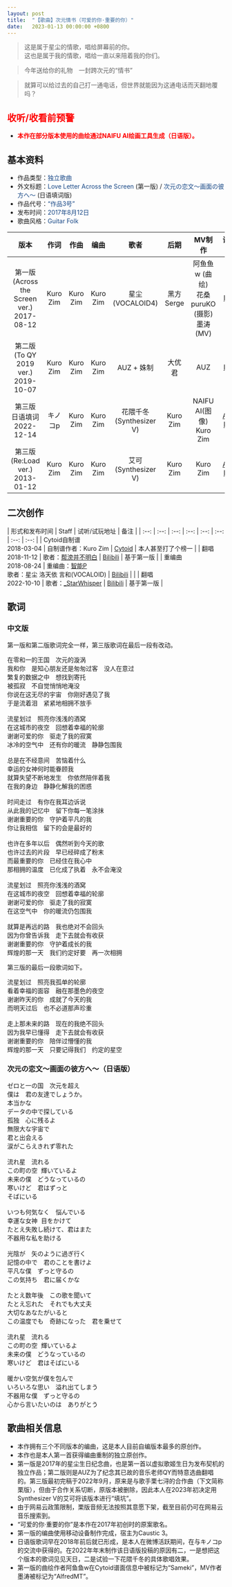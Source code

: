 ```yaml
---
layout: post
title:  "【歌曲】次元情书（可爱的你·重要的你）"
date:   2023-01-13 00:00:00 +0800
---
```


>  这是属于星尘的情歌，唱给屏幕前的你。<br>这也是属于我的情歌，唱给一直以来陪着我的你们。

>  今年送给你的礼物　一封跨次元的“情书”

>  就算可以给过去的自己打一通电话，但世界就能因为这通电话而天翻地覆吗？

## <font color="#ff0000">收听/收看前预警</font>

* <font color="#ff0000"><b>本作在部分版本使用的曲绘通过NAIFU AI绘画工具生成（日语版）。</b></font>

## 基本资料
* 作品类型：<font color="#194987">独立歌曲</font>
* 外文标题：<font color="#194987">Love Letter Across the Screen</font> (第一版) / <font color="#194987">次元の恋文～画面の彼方へ～</font> (日语填词版)
* 作品代号：<font color="#194987">“作品3号”</font>
* 发布时间：<font color="#194987">2017年8月12日</font>
* 歌曲风格：<font color="#194987">Guitar Folk</font>

| 版本 | 作词 | 作曲 | 编曲 | 歌者 | 后期 | MV制作 | 试听地址 |
| :--: | :--: | :--: | :--: | :--: | :--: | :--: | :--: | 
| 第一版 (Across the Screen ver.)<br>2017-08-12 | Kuro Zim | Kuro Zim | Kuro Zim | 星尘<br>(VOCALOID4) | 黑方Serge | 阿鱼鱼w (曲绘)<br>花桑puruKO (摄影)<br>墨涛 (MV) | [Bilibili](https://www.bilibili.com/video/av13257396) |
| 第二版 (To QY 2019 ver.)<br>2019-10-07 | Kuro Zim | Kuro Zim | Kuro Zim | AUZ + 姝制 | 大优君 | AUZ | [Bilibili](https://www.bilibili.com/video/av70396560) |
| 第三版 日语填词<br>2022-12-14 | キノコp | Kuro Zim | Kuro Zim | 花隈千冬<br>(Synthesizer V) | Kuro Zim | NAIFU AI(图像)<br>Kuro Zim | [AcFun](https://www.acfun.cn/v/ac40424042)<br>[Bilibili](https://www.bilibili.com/video/BV1WD4y1W7FR/) |
| 第三版 (Re:Load ver.)<br>2013-01-12 | Kuro Zim | Kuro Zim | Kuro Zim | 艾可<br>(Synthesizer V) | Kuro Zim | Kuro Zim | [AcFun](https://www.acfun.cn/v/ac40963855_3)<br>[Bilibili](https://www.bilibili.com/video/BV1ZP4y1D74a) |

## 二次创作

| 形式和发布时间 | Staff | 试听/试玩地址 | 备注 |
| :--: | :--: | :--: | :--: | :--: | :--: | :--: | :--: | 
| Cytoid自制谱<br> 2018-03-04 | 自制谱作者：Kuro Zim | [Cytoid](https://cytoid.io/levels/kurozim.loveletter_short) | 本人甚至打了个榜一 |
| 翻唱<br>2018-11-12 | 歌者：[帮滂并不明白](https://space.bilibili.com/32342429) | [Bilibili](https://www.bilibili.com/video/BV18b411c7Q4/) | 基于第一版 |
| 重编曲<br>2018-08-24 | 重编曲：[智能P](https://space.bilibili.com/7619378)<br>歌者：星尘 洛天依 言和(VOCALOID) | [Bilibili](https://www.bilibili.com/video/BV1wD4y1m72q8) | |
| 翻唱<br>2022-10-10 | 歌者：[_StarWhisper](https://space.bilibili.com/40118938) | [Bilibili](https://www.bilibili.com/video/BV16t4y1c7Ak) | 基于第一版 |

## 歌词

### 中文版

第一版和第二版歌词完全一样，第三版歌词在最后一段有改动。

<pre>
在零和一的王国　次元的漩涡
我和你　是知心朋友还是匆匆过客　没人在意过
繁复的数据之中　想找到寄托
被孤寂　不自觉悄悄地淹没
你说在这无尽的宇宙　你刚好遇见了我
于是流着泪　紧紧地相拥不放手

流星划过　照亮你浅浅的酒窝
在这城市的夜空　回想着幸福的轮廓
谢谢可爱的你　驱走了我的寂寞
冰冷的空气中　还有你的暖流　静静包围我

总是在不经意间　苦恼着什么
幸运的女神何时能眷顾我
就算失望不断地发生　你依然陪伴着我
在我的身边　静静化解我的困惑

时间走过　有你在我耳边诉说
从此我的记忆中　留下你每一笔涂抹
谢谢重要的你　守护着平凡的我
你让我相信　留下的会是最好的

也许在多年以后　偶然听到今天的歌
也许过去的片段　早已经碎成了粉末
而最重要的你　已经住在我心中
那相拥的温度　已化成了执着　永不会淹没

流星划过　照亮你浅浅的酒窝
在这城市的夜空　回想着幸福的轮廓
谢谢可爱的你　驱走了我的寂寞
在这空气中　你的暖流仍包围我

就算是再远的路　我也绝对不会回头
因为你曾告诉我　走下去就会有收获
谢谢重要的你　守护着成长的我
辉煌的那一天　我们约定好要　再一次相拥
</pre>

第三版的最后一段歌词如下。

<pre>
流星划过　照亮我孤单的轮廓
看着幸福的面容　融在那墨色的夜空
谢谢昨天的你　成就了今天的我
而明天过后　也不必道那声珍重

走上那未来的路　现在的我绝不回头
因为我早已懂得　走下去就会有收获
谢谢重要的你　陪伴过懵懂的我
辉煌的那一天　只要记得我们　约定的星空
</pre>

### 次元の恋文～画面の彼方へ～（日语版）

<pre>
ゼロと一の国　次元を超え
僕は　君の友達でしょうか。
本当かな
データの中で探している
孤独　心に残るよ
無限大な宇宙で
君と出会える
涙がこらえきれず零れた

流れ星　流れる
この町の空 輝いているよ
未来の僕　どうなっているの
寒いけど　君はずっと
そばにいる

いつも何気なく　悩んでいる
幸運な女神 目をかけて
たとえ失敗し続けて、君はまた
不器用な私を助ける

光陰が　矢のように過ぎ行く　
記憶の中で　君のことを書けよ
平凡な僕　ずっと守るの
この気持ち　君に届くかな

たとえ数年後　この歌を聞いて
たとえ忘れた　それでも大丈夫
大切なあなたがいると
この温度でも　奇跡になった　君を乗せて
  
流れ星　流れる
この町の空 輝いているよ
未来の僕　どうなっているの
寒いけど　君はそばにいる

暖かい空気が僕を包んで
いろいろな思い　溢れ出てしまう
不器用な僕　ずっと守るの
心から言いたいのは　ありがとう
</pre>

## 歌曲相关信息

* 本作拥有三个不同版本的编曲，这是本人目前自编版本最多的原创作。
* 本作也是本人第一首获得编曲重制的独立原创作。
* 第一版是2017年的星尘生日纪念曲，也是第一首以虚拟歌姬生日为发布契机的独立作品；第二版则是AUZ为了纪念其已故的音乐老师QY而特意选曲翻唱的。第三版最初完稿于2022年9月，原来是与歌手栗七浔的合作曲（下文简称栗版），但由于合作关系切断，原版本被删除，因此本人在2023年初决定用Synthesizer V的艾可将该版本进行“填坑”。
* 由于网易云政策限制，栗版音频无法按照其意愿下架，截至目前仍可在网易云音乐搜索到。
* “可爱的你·重要的你”是本作在2017年初创时的原案歌名。
* 第一版的编曲使用移动设备制作完成，宿主为Caustic 3。
* 日语版歌词早在2018年前后就已形成，是本人在微博活跃期间，在与キノコp的交流中获得的。在2022年年末制作该日语版投稿的原因有二，一是想把这个版本的歌词见见天日，二是试验一下花隈千冬的具体歌唱效果。
* 第一版的曲绘作者阿鱼鱼w在Cytoid谱面信息中被标记为“Sameki”，MV作者墨涛被标记为“AlfredMT”。